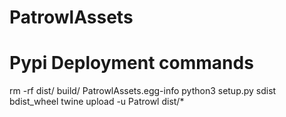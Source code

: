 # PatrowlAssets


# Pypi Deployment commands
rm -rf dist/ build/ PatrowlAssets.egg-info
python3 setup.py sdist bdist_wheel
twine upload -u Patrowl dist/*
